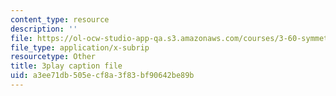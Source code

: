 ```yaml
---
content_type: resource
description: ''
file: https://ol-ocw-studio-app-qa.s3.amazonaws.com/courses/3-60-symmetry-structure-and-tensor-properties-of-materials-fall-2005/a3ee71db505ecf8a3f83bf90642be89b_Bd4Q4Dl4brc.srt
file_type: application/x-subrip
resourcetype: Other
title: 3play caption file
uid: a3ee71db-505e-cf8a-3f83-bf90642be89b
---
```

